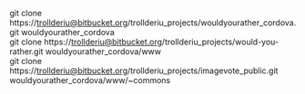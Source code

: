 
git clone https://trollderiu@bitbucket.org/trollderiu_projects/wouldyourather_cordova.git wouldyourather_cordova  
git clone https://trollderiu@bitbucket.org/trollderiu_projects/would-you-rather.git wouldyourather_cordova/www  
git clone https://trollderiu@bitbucket.org/trollderiu_projects/imagevote_public.git wouldyourather_cordova/www/~commons  

